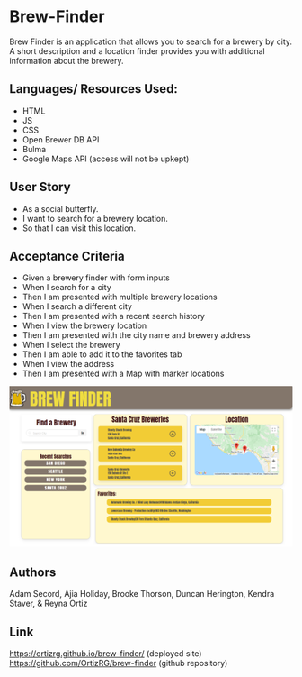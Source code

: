 # Brew-Finder
Brew Finder is an application that allows you to search for a brewery by city. A short description and a location finder provides you with additional information about the brewery. 

## Languages/ Resources Used:
* HTML
* JS
* CSS
* Open Brewer DB API
* Bulma
* Google Maps API (access will not be upkept)

## User Story
* As a social butterfly.
* I want to search for a brewery location.
* So that I can visit this location.

## Acceptance Criteria

* Given a brewery finder with form inputs 
* When I search for a city
* Then I am presented with multiple brewery locations
* When I search a different city 
* Then I am presented with a recent search history
* When I view the brewery location
* Then I am presented with the city name and brewery address 
* When I select the brewery 
* Then I am able to add it to the favorites tab
* When I view the address 
* Then I am presented with a Map with marker locations

![ScreenShot](./assets/images/brew-finder-screenshot.png)

## Authors 
Adam Secord, Ajia Holiday, Brooke Thorson, Duncan Herington, Kendra Staver, & Reyna Ortiz


## Link 

https://ortizrg.github.io/brew-finder/ (deployed site)
https://github.com/OrtizRG/brew-finder (github repository)